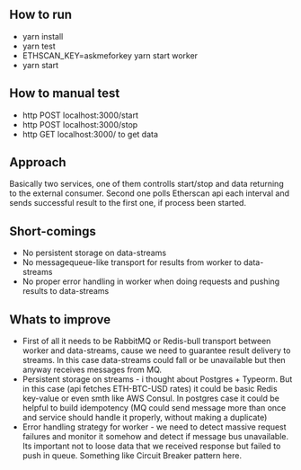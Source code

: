 ## How to run
- yarn install
- yarn test
- ETHSCAN_KEY=askmeforkey yarn start worker
- yarn start
## How to manual test
- http POST localhost:3000/start
- http POST localhost:3000/stop
- http GET localhost:3000/ to get data
## Approach
Basically two services, one of them controlls start/stop and data returning to the external consumer.
Second one polls Etherscan api each interval and sends successful result to the first one, if process been started.
## Short-comings
- No persistent storage on data-streams
- No messagequeue-like transport for results from worker to data-streams
- No proper error handling in worker when doing requests and pushing results to data-streams
## Whats to improve
- First of all it needs to be RabbitMQ or Redis-bull transport between worker and data-streams, cause we need to guarantee result delivery to streams. In this case data-streams could fall or be unavailable but then anyway receives messages from MQ.
- Persistent storage on streams - i thought about Postgres + Typeorm. But in this case (api fetches ETH-BTC-USD rates) it could be basic Redis key-value or even smth like AWS Consul. In postgres case it could be helpful to build idempotency (MQ could send message more than once and service should handle it properly, without making a duplicate)
- Error handling strategy for worker - we need to detect massive request failures and monitor it somehow and detect if message bus unavailable. Its important not to loose data that we received response but failed to push in queue. Something like Circuit Breaker pattern here.

